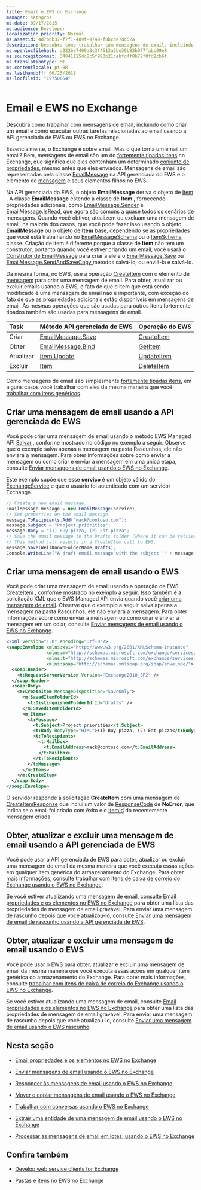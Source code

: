 ```yaml
---
title: Email e EWS no Exchange
manager: sethgros
ms.date: 09/17/2015
ms.audience: Developer
localization_priority: Normal
ms.assetid: 4d7bdb37-f7f1-409f-9749-f8bcde7dc52a
description: Descubra como trabalhar com mensagens de email, incluindo como criar um email e como executar outras tarefas relacionadas ao email usando a API gerenciada de EWS ou EWS no Exchange.
ms.openlocfilehash: d222be7409a3c3f4613a2be39b83b977fabb09e8
ms.sourcegitcommit: 34041125dc8c5f993b21cebfc4f8b72f0fd2cb6f
ms.translationtype: MT
ms.contentlocale: pt-BR
ms.lasthandoff: 06/25/2018
ms.locfileid: "19750654"
---
```

# <a name="email-and-ews-in-exchange"></a>Email e EWS no Exchange

Descubra como trabalhar com mensagens de email, incluindo como criar um email e como executar outras tarefas relacionadas ao email usando a API gerenciada de EWS ou EWS no Exchange.
  

  
Essencialmente, o Exchange é sobre email. Mas o que torna um email um email? Bem, mensagens de email são um do [fortemente tipadas itens](folders-and-items-in-ews-in-exchange.md#bk_item) no Exchange, que significa que eles contenham um determinado [conjunto de propriedades](email-properties-and-elements-in-ews-in-exchange.md), mesmo antes que eles enviados. Mensagens de email são representadas pela classe [EmailMessage](http://msdn.microsoft.com/en-us/library/microsoft.exchange.webservices.data.emailmessage%28v=exchg.80%29.aspx) na API gerenciada do EWS e o elemento de [mensagem](http://msdn.microsoft.com/library/2400b33c-43b2-4fc2-b6fb-275a99e0e810%28Office.15%29.aspx) e seus elementos filhos no EWS. 
  
Na API gerenciada do EWS, o objeto **EmailMessage** deriva o objeto de [Item](http://msdn.microsoft.com/en-us/library/microsoft.exchange.webservices.data.item%28v=exchg.80%29.aspx) . A classe **EmailMessage** estende a classe de **Item** , fornecendo propriedades adicionais, como [EmailMessage.Sender](http://msdn.microsoft.com/en-us/library/microsoft.exchange.webservices.data.emailmessage.sender%28v=exchg.80%29.aspx) e [EmailMessage.IsRead](http://msdn.microsoft.com/en-us/library/office/microsoft.exchange.webservices.data.emailmessage.isread%28v=exchg.80%29.aspx), que agora são comuns a quase todos os cenários de mensagens. Quando você obtiver, atualizem ou excluam uma mensagem de email, na maioria dos casos, que você pode fazer isso usando o objeto **EmailMessage** ou o objeto de **Item** base, dependendo se as propriedades que você está trabalhando no [EmailMessageSchema](http://msdn.microsoft.com/en-us/library/microsoft.exchange.webservices.data.emailmessageschema%28v=exchg.80%29.aspx) ou o [ ItemSchema](http://msdn.microsoft.com/en-us/library/microsoft.exchange.webservices.data.itemschema%28v=exchg.80%29.aspx) classe. Criação de item é diferente porque a classe de **Item** não tem um construtor, portanto quando você estiver criando um email, você usará o [Construtor de EmailMessage](http://msdn.microsoft.com/en-us/library/office/microsoft.exchange.webservices.data.emailmessage.emailmessage%28v=exchg.80%29.aspx) para criar a ele e o [EmailMessage.Save](http://msdn.microsoft.com/en-us/library/microsoft.exchange.webservices.data.emailmessage.save%28v=exchg.80%29.aspx) ou [EmailMessage.SendAndSaveCopy ](http://msdn.microsoft.com/en-us/library/microsoft.exchange.webservices.data.emailmessage.sendandsavecopy%28v=exchg.80%29.aspx)métodos salvá-lo, ou enviá-la e salvá-lo. 
  
Da mesma forma, no EWS, use a operação [CreateItem](http://msdn.microsoft.com/library/fe6bb7fc-8918-4e6e-b0a1-b7e0ef44c3d1%28Office.15%29.aspx) com o elemento de [mensagem](http://msdn.microsoft.com/library/2400b33c-43b2-4fc2-b6fb-275a99e0e810%28Office.15%29.aspx) para criar uma mensagem de email. Para obter, atualizar ou excluir emails usando o EWS, o fato de que o item que está sendo modificado é uma mensagem de email não é importante, com exceção do fato de que as propriedades adicionais estão disponíveis em mensagens de email. As mesmas operações que são usadas para outros itens fortemente tipados também são usadas para mensagens de email. 
  
|**Task**|**Método API gerenciada de EWS**|**Operação do EWS**|
|:-----|:-----|:-----|
|Criar  <br/> |[EmailMessage.Save](http://msdn.microsoft.com/en-us/library/microsoft.exchange.webservices.data.emailmessage.save%28v=exchg.80%29.aspx) <br/> |[CreateItem](http://msdn.microsoft.com/library/fe6bb7fc-8918-4e6e-b0a1-b7e0ef44c3d1%28Office.15%29.aspx) <br/> |
|Obter  <br/> |[EmailMessage.Bind](http://msdn.microsoft.com/en-us/library/microsoft.exchange.webservices.data.emailmessage.bind%28v=exchg.80%29.aspx) <br/> |[GetItem](http://msdn.microsoft.com/library/e8492e3b-1c8d-4b14-8070-9530f8306edd%28Office.15%29.aspx) <br/> |
|Atualizar  <br/> |[Item.Update](http://msdn.microsoft.com/en-us/library/dd635915%28v=exchg.80%29.aspx) <br/> |[UpdateItem](http://msdn.microsoft.com/library/5d027523-e0bc-4da2-b60b-0cb9fc1fdfe4%28Office.15%29.aspx) <br/> |
|Excluir  <br/> |[Item](http://msdn.microsoft.com/en-us/library/dd635072%28v=exchg.80%29.aspx) <br/> |[DeleteItem](http://msdn.microsoft.com/library/3e26c416-fa12-476e-bfd2-5c1f4bb7b348%28Office.15%29.aspx) <br/> |
   
Como mensagens de email são simplesmente [fortemente tipadas itens](folders-and-items-in-ews-in-exchange.md#bk_item), em alguns casos você trabalhar com eles da mesma maneira que você [trabalhar com itens genéricos](how-to-work-with-exchange-mailbox-items-by-using-ews-in-exchange.md). 
  
## <a name="create-an-email-message-by-using-the-ews-managed-api"></a>Criar uma mensagem de email usando a API gerenciada de EWS
<a name="bk_createewsma"> </a>

Você pode criar uma mensagem de email usando o método EWS Managed API [Salvar](http://msdn.microsoft.com/en-us/library/microsoft.exchange.webservices.data.emailmessage.save%28v=exchg.80%29.aspx) , conforme mostrado no código no exemplo a seguir. Observe que o exemplo salva apenas a mensagem na pasta Rascunhos, ele não enviará a mensagem. Para obter informações sobre como enviar a mensagem ou como criar e enviar a mensagem em uma única etapa, consulte [Enviar mensagens de email usando o EWS no Exchange](how-to-send-email-messages-by-using-ews-in-exchange.md).
  
Este exemplo supõe que esse **serviço** é um objeto válido do [ExchangeService](http://msdn.microsoft.com/en-us/library/microsoft.exchange.webservices.data.exchangeservice%28v=exchg.80%29.aspx) e que o usuário foi autenticado com um servidor Exchange. 
  
```cs
// Create a new email message.
EmailMessage message = new EmailMessage(service);
// Set properties on the email message.
message.ToRecipients.Add("mack@contoso.com");
message.Subject = "Project priorities";
message.Body = "(1) Buy pizza, (2) Eat pizza";
// Save the email message to the Drafts folder (where it can be retrieved, updated, and sent at a later time).
// This method call results in a CreateItem call to EWS.
message.Save(WellKnownFolderName.Drafts);
Console.WriteLine("A draft email message with the subject '" + message.Subject + "' has been saved to the Drafts folder.");
```

## <a name="create-an-email-message-by-using-ews"></a>Criar uma mensagem de email usando o EWS
<a name="bk_createews"> </a>

Você pode criar uma mensagem de email usando a operação de EWS [CreateItem](http://msdn.microsoft.com/library/fe6bb7fc-8918-4e6e-b0a1-b7e0ef44c3d1%28Office.15%29.aspx) , conforme mostrado no exemplo a seguir. Isso também é a solicitação XML que o EWS Managed API envia quando você [criar uma mensagem de email](#bk_createewsma). Observe que o exemplo a seguir salva apenas a mensagem na pasta Rascunhos, ele não enviará a mensagem. Para obter informações sobre como enviar a mensagem ou como criar e enviar a mensagem em um colar, consulte [Enviar mensagens de email usando o EWS no Exchange](how-to-send-email-messages-by-using-ews-in-exchange.md).
  
```XML
<?xml version="1.0" encoding="utf-8"?>
<soap:Envelope xmlns:xsi="http://www.w3.org/2001/XMLSchema-instance"
               xmlns:m="http://schemas.microsoft.com/exchange/services/2006/messages"
               xmlns:t="http://schemas.microsoft.com/exchange/services/2006/types"
               xmlns:soap="http://schemas.xmlsoap.org/soap/envelope/">
  <soap:Header>
    <t:RequestServerVersion Version="Exchange2010_SP2" />
  </soap:Header>
  <soap:Body>
    <m:CreateItem MessageDisposition="SaveOnly">
      <m:SavedItemFolderId>
        <t:DistinguishedFolderId Id="drafts" />
      </m:SavedItemFolderId>
      <m:Items>
        <t:Message>
          <t:Subject>Project priorities</t:Subject>
          <t:Body BodyType="HTML">(1) Buy pizza, (2) Eat pizza</t:Body>
          <t:ToRecipients>
            <t:Mailbox>
              <t:EmailAddress>mack@contoso.com</t:EmailAddress>
            </t:Mailbox>
          </t:ToRecipients>
        </t:Message>
      </m:Items>
    </m:CreateItem>
  </soap:Body>
</soap:Envelope>

```

O servidor responde à solicitação **CreateItem** com uma mensagem de [CreateItemResponse](http://msdn.microsoft.com/library/742a46a0-2475-45a0-b44f-90639a3f5a43%28Office.15%29.aspx) que inclui um valor de [ResponseCode](http://msdn.microsoft.com/library/4b84d670-74c9-4d6d-84e7-f0a9f76f0d93%28Office.15%29.aspx) de **NoError**, que indica se o email foi criado com êxito e o [ItemId](http://msdn.microsoft.com/library/3350b597-57a0-4961-8f44-8624946719b4%28Office.15%29.aspx) do recentemente mensagem criada. 
  
## <a name="get-update-and-delete-an-email-message-by-using-the-ews-managed-api"></a>Obter, atualizar e excluir uma mensagem de email usando a API gerenciada de EWS
<a name="bk_getewsma"> </a>

Você pode usar a API gerenciada de EWS para obter, atualizar ou excluir uma mensagem de email da mesma maneira que você executa essas ações em qualquer item genérica do armazenamento do Exchange. Para obter mais informações, consulte [trabalhar com itens de caixa de correio do Exchange usando o EWS no Exchange](how-to-work-with-exchange-mailbox-items-by-using-ews-in-exchange.md).
  
Se você estiver atualizando uma mensagem de email, consulte [Email propriedades e os elementos no EWS no Exchange](email-properties-and-elements-in-ews-in-exchange.md) para obter uma lista das propriedades de mensagem de email gravável. Para enviar uma mensagem de rascunho depois que você atualizou-lo, consulte [Enviar uma mensagem de email de rascunho usando a API gerenciada de EWS](how-to-send-email-messages-by-using-ews-in-exchange.md#bk_senddraftewsma).
  
## <a name="get-update-and-delete-an-email-message-by-using-ews"></a>Obter, atualizar e excluir uma mensagem de email usando o EWS
<a name="bk_getews"> </a>

Você pode usar o EWS para obter, atualizar e excluir uma mensagem de email da mesma maneira que você executa essas ações em qualquer item genérica do armazenamento do Exchange. Para obter mais informações, consulte [trabalhar com itens de caixa de correio do Exchange usando o EWS no Exchange](how-to-work-with-exchange-mailbox-items-by-using-ews-in-exchange.md).
  
Se você estiver atualizando uma mensagem de email, consulte [Email propriedades e os elementos no EWS no Exchange](email-properties-and-elements-in-ews-in-exchange.md) para obter uma lista das propriedades de mensagem de email gravável. Para enviar uma mensagem de rascunho depois que você atualizou-lo, consulte [Enviar uma mensagem de email usando o EWS rascunho](how-to-send-email-messages-by-using-ews-in-exchange.md#bk_senddraftews).
  
## <a name="in-this-section"></a>Nesta seção
<a name="bk_inthissection"> </a>

- [Email propriedades e os elementos no EWS no Exchange](email-properties-and-elements-in-ews-in-exchange.md)
    
- [Enviar mensagens de email usando o EWS no Exchange](how-to-send-email-messages-by-using-ews-in-exchange.md)
    
- [Responder às mensagens de email usando o EWS no Exchange](how-to-respond-to-email-messages-by-using-ews-in-exchange.md)
    
- [Mover e copiar mensagens de email usando o EWS no Exchange](how-to-move-and-copy-email-messages-by-using-ews-in-exchange.md)
    
- [Trabalhar com conversas usando o EWS no Exchange](how-to-work-with-conversations-by-using-ews-in-exchange.md)
    
- [Extrair uma entidade de uma mensagem de email usando o EWS no Exchange](how-to-extract-an-entity-from-an-email-message-by-using-ews-in-exchange.md)
    
- [Processar as mensagens de email em lotes, usando o EWS no Exchange](how-to-process-email-messages-in-batches-by-using-ews-in-exchange.md)
    
## <a name="see-also"></a>Confira também


- [Develop web service clients for Exchange](develop-web-service-clients-for-exchange.md)
    
- [Pastas e itens no EWS no Exchange](folders-and-items-in-ews-in-exchange.md)
    

